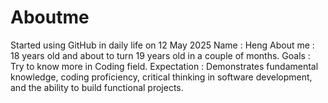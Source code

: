 # Aboutme
Started using GitHub in daily life on 12 May 2025
Name : Heng
About me : 18 years old and about to turn 19 years old in a couple of months. 
Goals : Try to know more in Coding field.
Expectation : Demonstrates fundamental knowledge, coding proficiency, critical thinking in software development, and the ability to build functional projects.
